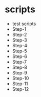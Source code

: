 # scripts
- test scripts
- Step-1
- Step-2
- Step-3
- Step-4
- Step-5
- Step-6
- Step-7
- Step-8
- Step-9
- Step-10
- Step-11
- Step-12
